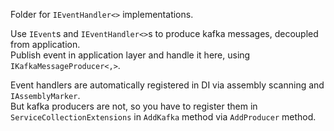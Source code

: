 Folder for `IEventHandler<>` implementations.

Use `IEvent`s and `IEventHandler<>`s to produce kafka messages, decoupled from application.\
Publish event in application layer and handle it here, using `IKafkaMessageProducer<,>`.

Event handlers are automatically registered in DI via assembly scanning and `IAssemblyMarker`.\
But kafka producers are not, so you have to register them in `ServiceCollectionExtensions` in `AddKafka`
method via `AddProducer` method.